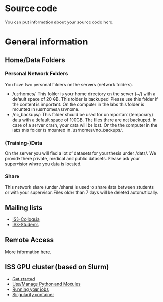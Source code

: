 # Source code
You can put information about your source code here.

# General information
## Home/Data Folders
### Personal Network Folders
You have two personal folders on the servers (network folders).
- /usrhomes/<your username>: This folder is your home directory on the server (~/) with a default space of 20 GB. This folder is backuped. Please use this folder if the content is important. On the computer in the labs this folder is mounted in /usrhomes/<your username>/srvhome.
- /no_backups/<your username>: This folder should be used for unimportant (temporary) data with a default space of 100GB. The files there are not backuped. In case of a server crash, your data will be lost. On the the computer in the labs this folder is mounted in /usrhomes/<your username>/no_backups/<your username>.

### (Training-)Data
On the server you will find a lot of datasets for your thesis under /data/. We provide there private, medical and public datasets. Please ask your supervisior where you data is located.

### Share
This network share (under /share) is used to share data between students or with your supervisor. Files older than 7 days will be deleted automatically.

## Mailing lists
- [ISS-Colloquia](https://listserv.uni-stuttgart.de/mailman/listinfo/iss-kolloquium)
- [ISS-Students](https://listserv.uni-stuttgart.de/mailman/listinfo/iss-studenten)

## Remote Access
More information [here](https://ilias3.uni-stuttgart.de/goto_Uni_Stuttgart_wiki_wpage_6379_449273.html).

## ISS GPU cluster (based on Slurm)
- [Get started](https://ilias3.uni-stuttgart.de/goto_Uni_Stuttgart_wiki_wpage_6550_449273.html)
- [Use/Manage Python and Modules](https://ilias3.uni-stuttgart.de/goto_Uni_Stuttgart_wiki_wpage_6555_449273.html)
- [Running your jobs](https://ilias3.uni-stuttgart.de/goto_Uni_Stuttgart_wiki_wpage_6554_449273.html)
- [Singularity container](https://ilias3.uni-stuttgart.de/goto_Uni_Stuttgart_wiki_wpage_7686_449273.html)
